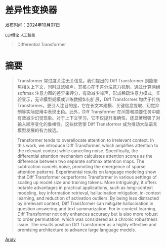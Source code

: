 # 差异性变换器

发布时间：2024年10月07日

`LLM理论` `人工智能`

> Differential Transformer

# 摘要

> Transformer 常过度关注无关信息。我们提出的 Diff Transformer 则能聚焦相关上下文，同时过滤噪声。其核心在于差分注意力机制，通过计算两组 softmax 注意力图的差异来评分，有效减少噪声，形成稀疏注意力模式。实验显示，无论模型规模或训练数据如何扩展，Diff Transformer 均优于传统 Transformer。更引人注目的是，它在长文本建模、关键信息提取、幻觉抑制等实际应用中表现出色。此外，Diff Transformer 在问答和摘要任务中能有效减少幻觉现象。对于上下文学习，它不仅提升准确性，还显著增强了对输入顺序变化的鲁棒性。这些优势使 Diff Transformer 成为推动大型语言模型发展的有力候选。

> Transformer tends to overallocate attention to irrelevant context. In this work, we introduce Diff Transformer, which amplifies attention to the relevant context while canceling noise. Specifically, the differential attention mechanism calculates attention scores as the difference between two separate softmax attention maps. The subtraction cancels noise, promoting the emergence of sparse attention patterns. Experimental results on language modeling show that Diff Transformer outperforms Transformer in various settings of scaling up model size and training tokens. More intriguingly, it offers notable advantages in practical applications, such as long-context modeling, key information retrieval, hallucination mitigation, in-context learning, and reduction of activation outliers. By being less distracted by irrelevant context, Diff Transformer can mitigate hallucination in question answering and text summarization. For in-context learning, Diff Transformer not only enhances accuracy but is also more robust to order permutation, which was considered as a chronic robustness issue. The results position Diff Transformer as a highly effective and promising architecture to advance large language models.

[Arxiv](https://arxiv.org/abs/2410.05258)
